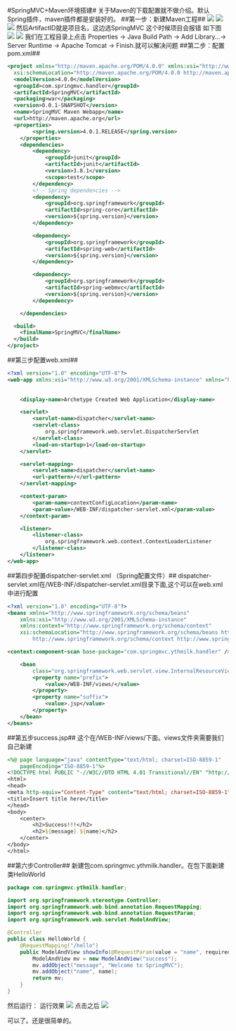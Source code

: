 


#SpringMVC+Maven环境搭建#
关于Maven的下载配置就不做介绍。默认Spring插件，maven插件都是安装好的。 
##第一步：新建Maven工程##
![](http://i.imgur.com/vizrcKS.jpg)
![](http://i.imgur.com/zOLmeqz.jpg)
![](http://i.imgur.com/yAamM3f.jpg)
然后ArtifactID就是项目名，这边选SpringMVC
这个时候项目会报错 如下图
![](http://i.imgur.com/MR7F3HN.png)
![](http://i.imgur.com/5s7kfYr.png)
我们在工程目录上点击 Properties -> Java Build Path -> Add Library...-> Server Runtime -> Apache Tomcat -> Finish.就可以解决问题
##第二步：配置pom.xml##

```xml
<project xmlns="http://maven.apache.org/POM/4.0.0" xmlns:xsi="http://www.w3.org/2001/XMLSchema-instance"
  xsi:schemaLocation="http://maven.apache.org/POM/4.0.0 http://maven.apache.org/maven-v4_0_0.xsd">
  <modelVersion>4.0.0</modelVersion>
  <groupId>com.springmvc.handler</groupId>
  <artifactId>SpringMVC</artifactId>
  <packaging>war</packaging>
  <version>0.0.1-SNAPSHOT</version>
  <name>SpringMVC Maven Webapp</name>
  <url>http://maven.apache.org</url>
  <properties>
		<spring.version>4.0.1.RELEASE</spring.version>
	</properties>
	<dependencies>
		<dependency>
			<groupId>junit</groupId>
			<artifactId>junit</artifactId>
			<version>3.8.1</version>
			<scope>test</scope>
		</dependency>
		<!-- Spring dependencies -->
		<dependency>
			<groupId>org.springframework</groupId>
			<artifactId>spring-core</artifactId>
			<version>${spring.version}</version>
		</dependency>

		<dependency>
			<groupId>org.springframework</groupId>
			<artifactId>spring-web</artifactId>
			<version>${spring.version}</version>
		</dependency>

		<dependency>
			<groupId>org.springframework</groupId>
			<artifactId>spring-webmvc</artifactId>
			<version>${spring.version}</version>
		</dependency>

	</dependencies>

  <build>
    <finalName>SpringMVC</finalName>
  </build>
</project>

```
##第三步配置web.xml##
```xml
<?xml version="1.0" encoding="UTF-8"?>
<web-app xmlns:xsi="http://www.w3.org/2001/XMLSchema-instance" xmlns="http://java.sun.com/xml/ns/javaee" xsi:schemaLocation="http://java.sun.com/xml/ns/javaee http://java.sun.com/xml/ns/javaee/web-app_3_0.xsd" id="WebApp_ID" version="3.0">
  
 
	<display-name>Archetype Created Web Application</display-name>

	<servlet>
		<servlet-name>dispatcher</servlet-name>
		<servlet-class>
			org.springframework.web.servlet.DispatcherServlet
		</servlet-class>
		<load-on-startup>1</load-on-startup>
	</servlet>

	<servlet-mapping>
		<servlet-name>dispatcher</servlet-name>
		<url-pattern>/</url-pattern>
	</servlet-mapping>

	<context-param>
		<param-name>contextConfigLocation</param-name>
		<param-value>/WEB-INF/dispatcher-servlet.xml</param-value>
	</context-param>

	<listener>
		<listener-class>
			org.springframework.web.context.ContextLoaderListener
		</listener-class>
	</listener>
</web-app>

```
##第四步配置dispatcher-servlet.xml   （Spring配置文件）##
dispatcher-servlet.xml在/WEB-INF/dispatcher-servlet.xml目录下面,这个可以在web.xml中进行配置
```xml
<?xml version="1.0" encoding="UTF-8"?>
<beans xmlns="http://www.springframework.org/schema/beans"
	xmlns:xsi="http://www.w3.org/2001/XMLSchema-instance"
	xmlns:context="http://www.springframework.org/schema/context"
	xsi:schemaLocation="http://www.springframework.org/schema/beans http://www.springframework.org/schema/beans/spring-beans-3.2.xsd
		http://www.springframework.org/schema/context http://www.springframework.org/schema/context/spring-context-4.0.xsd">

<context:component-scan base-package="com.springmvc.ythmilk.handler" />

	<bean
		class="org.springframework.web.servlet.view.InternalResourceViewResolver">
		<property name="prefix">
			<value>/WEB-INF/views/</value>
		</property>
		<property name="suffix">
			<value>.jsp</value>
		</property>
	</bean>
</beans>

```
##第五步success.jsp##
这个在/WEB-INF/views/下面。views文件夹需要我们自己新建

```jsp
<%@ page language="java" contentType="text/html; charset=ISO-8859-1"
	pageEncoding="ISO-8859-1"%>
<!DOCTYPE html PUBLIC "-//W3C//DTD HTML 4.01 Transitional//EN" "http://www.w3.org/TR/html4/loose.dtd">
<html>
<head>
<meta http-equiv="Content-Type" content="text/html; charset=ISO-8859-1">
<title>Insert title here</title>
</head>
<body>
	<center>
		<h2>Success!!!</h2>
		<h2>${message} ${name}</h2>
	</center>
</body>
</html>

```
##第六步Controller##
新建包com.springmvc.ythmilk.handler。在包下面新建类HelloWorld
```java
package com.springmvc.ythmilk.handler;

import org.springframework.stereotype.Controller;
import org.springframework.web.bind.annotation.RequestMapping;
import org.springframework.web.bind.annotation.RequestParam;
import org.springframework.web.servlet.ModelAndView;

@Controller
public class HelloWorld {
	@RequestMapping("/hello")
	public ModelAndView showInfo(@RequestParam(value = "name", required = false, defaultValue = "yth") String name) {
		ModelAndView mv = new ModelAndView("success");
		mv.addObject("message", "Welcome to SpringMVC");
		mv.addObject("name", name);
		return mv;
	}
}
```
然后运行：
运行效果
![](http://i.imgur.com/Vv8J3nD.png)
点击之后
![](http://i.imgur.com/qQEk8sj.png)

可以了。还是很简单的。